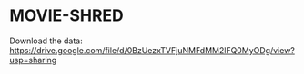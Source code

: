 # MOVIE-SHRED
Download the data: https://drive.google.com/file/d/0BzUezxTVFjuNMFdMM2lFQ0MyODg/view?usp=sharing
